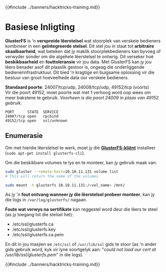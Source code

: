 {{#include ../banners/hacktricks-training.md}}

# Basiese Inligting

**GlusterFS** is 'n **verspreide lêerstelsel** wat stoorplek van verskeie bedieners kombineer in een **geïntegreerde stelsel**. Dit stel jou in staat tot **arbitraire skaalbaarheid**, wat beteken dat jy maklik stoorplekbedieners kan byvoeg of verwyder sonder om die algehele lêerstelsel te ontwrig. Dit verseker hoë **beskikbaarheid** en **fouttoleransie** vir jou data. Met GlusterFS kan jy jou lêers benader asof dit plaaslik gestoor is, ongeag die onderliggende bedienerinfrastruktuur. Dit bied 'n kragtige en buigsame oplossing vir die bestuur van groot hoeveelhede data oor verskeie bedieners.

**Standaard poorte**: 24007/tcp/udp, 24008/tcp/udp, 49152/tcp (voorts)\
Vir die poort 49152, moet poorte wat met 1 verhoog word oop wees om meer bakstene te gebruik. _Voorheen is die poort 24009 in plaas van 49152 gebruik._
```
PORT      STATE  SERVICE
24007/tcp open   rpcbind
49152/tcp open   ssl/unknown
```
## Enumerasie

Om met hierdie lêerstelsel te werk, moet jy die [**GlusterFS-kliënt**](https://download.gluster.org/pub/gluster/glusterfs/LATEST/) installeer (`sudo apt-get install glusterfs-cli`).

Om die beskikbare volumes te lys en te monteer, kan jy gebruik maak van:
```bash
sudo gluster --remote-host=10.10.11.131 volume list
# This will return the name of the volumes

sudo mount -t glusterfs 10.10.11.131:/<vol_name> /mnt/
```
As jy 'n **fout ontvang wanneer jy die lêerstelsel probeer monteer**, kan jy die logs in `/var/log/glusterfs/` nagaan.

**Foute wat verwys na sertifikate** kan reggestel word deur die lêers te steel (as jy toegang tot die stelsel het):

- /etc/ssl/glusterfs.ca
- /etc/ssl/glusterfs.key
- /etc/ssl/glusterfs.ca.pem

En dit in jou masjien se `/etc/ssl` of `/usr/lib/ssl` gids te stoor (as 'n ander gids gebruik word, kyk vir lyne soortgelyk aan: "_could not load our cert at /usr/lib/ssl/glusterfs.pem_" in die logs). 

{{#include ../banners/hacktricks-training.md}}
